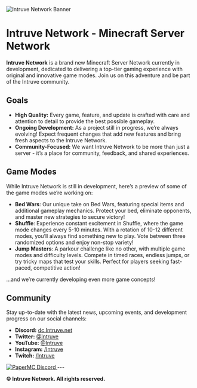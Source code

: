 ![Intruve Network Banner](https://pbs.twimg.com/profile_banners/1363274765558026243/1717117558/1500x500)

# Intruve Network - Minecraft Server Network

**Intruve Network** is a brand new Minecraft Server Network currently in development, dedicated to delivering a top-tier gaming experience with original and innovative game modes. Join us on this adventure and be part of the Intruve community.

## Goals

- **High Quality:** Every game, feature, and update is crafted with care and attention to detail to provide the best possible gameplay.
- **Ongoing Development:** As a project still in progress, we’re always evolving! Expect frequent changes that add new features and bring fresh aspects to the Intruve Network.
- **Community-Focused:** We want Intruve Network to be more than just a server - it’s a place for community, feedback, and shared experiences.

## Game Modes
While Intruve Network is still in development, here’s a preview of some of the game modes we’re working on:

- **Bed Wars**: Our unique take on Bed Wars, featuring special items and additional gameplay mechanics. Protect your bed, eliminate opponents, and master new strategies to secure victory!
- **Shuffle**: Experience constant excitement in Shuffle, where the game mode changes every 5-10 minutes. With a rotation of 10-12 different modes, you’ll always find something new to play. Vote between three randomized options and enjoy non-stop variety!
- **Jump Masters**: A parkour challenge like no other, with multiple game modes and difficulty levels. Compete in timed races, endless jumps, or try tricky maps that test your skills. Perfect for players seeking fast-paced, competitive action!

…and we’re currently developing even more game concepts!

## Community

Stay up-to-date with the latest news, upcoming events, and development progress on our social channels:

- **Discord:** [dc.Intruve.net](https://dc.intruve.net)
- **Twitter:** [@Intruve](https://twitter.com/intruve)
- **YouTube:** [@Intruve](https://youtube.com/@intruve)
- **Instagram:** [/Intruve](https://instagram.com/intruve)
- **Twitch:** [/Intruve](https://twitch.com/intruve)


<a href="https://discord.gg/papermc">
         <img alt="PaperMC Discord" src="https://discord.com/api/guilds/289587909051416579/widget.png?style=banner2">
</a>
---

**© Intruve Network. All rights reserved.**
